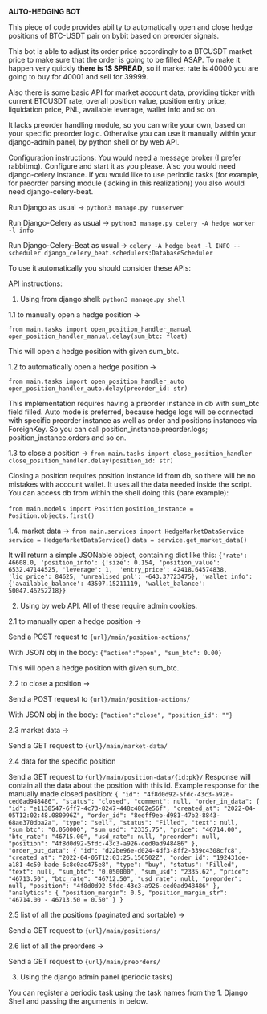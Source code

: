 **AUTO-HEDGING BOT**

This piece of code provides ability to automatically open and close hedge 
positions of BTC-USDT pair on bybit based on preorder signals. 

This bot is able to adjust its order price accordingly to a BTCUSDT market price to make sure that
the order is going to be filled ASAP. To make it happen very quickly **there is 1$ SPREAD**, so if market rate is
40000 you are going to buy for 40001 and sell for 39999.

Also there is some basic API for market account data, providing ticker with current BTCUSDT rate, 
overall position value, position entry price, liquidation price, PNL, available leverage, wallet info and so on.

It lacks preorder handling module, 
so you can write your own, based on your specific preorder logic. 
Otherwise you can use it manually within your django-admin panel, by python shell or by web API.

Configuration instructions:
You would need a message broker (I prefer rabbitmq). Configure and start it as you please. Also you 
would need django-celery instance. If you would like to use periodic tasks (for example, for preorder parsing module (lacking in this realization)) 
you also would need django-celery-beat.

Run Django as usual -> `python3 manage.py runserver`

Run Django-Celery as usual -> `python3 manage.py celery -A hedge worker -l info`

Run Django-Celery-Beat as usual -> `celery -A hedge beat -l INFO --scheduler django_celery_beat.schedulers:DatabaseScheduler`

To use it automatically you should consider these APIs:

API instructions:

1. Using from django shell:
`python3 manage.py shell`

1.1 to manually open a hedge position ->   

`from main.tasks import open_position_handler_manual`
`open_position_handler_manual.delay(sum_btc: float)`

This will open a hedge position with given sum_btc.

1.2 to automatically open a hedge position ->

`from main.tasks import open_position_handler_auto`
`open_position_handler_auto.delay(preorder_id: str)`

This implementation requires having a preorder instance in db with sum_btc field filled. Auto mode is preferred, 
because hedge logs will be connected with specific preorder instance as well as order and positions instances via 
ForeignKey. So you can call position_instance.preorder.logs; position_instance.orders and so on.

1.3 to close a position ->
`from main.tasks import close_position_handler`
`close_position_handler.delay(position_id: str)`

Closing a position requires position instance id from db, so there will be no mistakes with account wallet. 
It uses all the data needed inside the script.
You can access db from within the shell doing this (bare example):

`from main.models import Position`
`position_instance = Position.objects.first()`

1.4. market data ->
`from main.services import HedgeMarketDataService`
`service = HedgeMarketDataService()`
`data = service.get_market_data()`

It will return a simple JSONable object, containing dict like this:
`{'rate': 46608.0, 'position_info': {'size': 0.154, 'position_value': 6532.47144525, 'leverage': 1, 
'entry_price': 42418.64574838, 'liq_price': 84625, 'unrealised_pnl': -643.37723475}, 'wallet_info': 
{'available_balance': 43507.15211119, 'wallet_balance': 50047.46252218}}`

2. Using by web API. All of these require admin cookies.

2.1 to manually open a hedge position ->   

Send a POST request to `{url}/main/position-actions/`

With JSON obj in the body: `{"action":"open", "sum_btc": 0.00}`

This will open a hedge position with given sum_btc.

2.2 to close a position ->

Send a POST request to `{url}/main/position-actions/`

With JSON obj in the body: `{"action":"close", "position_id": ""}`

2.3 market data -> 

Send a GET request to `{url}/main/market-data/`

2.4 data for the specific position

Send a GET request to `{url}/main/position-data/{id:pk}/`
Response will contain all the data about the position with this id. 
Example response for the manually made closed position:
`{
    "id": "4f8d0d92-5fdc-43c3-a926-ced0ad948486",
    "status": "closed",
    "comment": null,
    "order_in_data": {
        "id": "e1138547-6ff7-4c73-8247-448c4802e56f",
        "created_at": "2022-04-05T12:02:48.080996Z",
        "order_id": "8eeff9eb-d981-47b2-8843-68ae370dba2a",
        "type": "sell",
        "status": "Filled",
        "text": null,
        "sum_btc": "0.050000",
        "sum_usd": "2335.75",
        "price": "46714.00",
        "btc_rate": "46715.00",
        "usd_rate": null,
        "preorder": null,
        "position": "4f8d0d92-5fdc-43c3-a926-ced0ad948486"
    },
    "order_out_data": {
        "id": "d22be96e-d024-4df3-8ff2-339c4308cfc8",
        "created_at": "2022-04-05T12:03:25.156502Z",
        "order_id": "192431de-a181-4c50-bade-6c8c0ac475e8",
        "type": "buy",
        "status": "Filled",
        "text": null,
        "sum_btc": "0.050000",
        "sum_usd": "2335.62",
        "price": "46713.50",
        "btc_rate": "46712.50",
        "usd_rate": null,
        "preorder": null,
        "position": "4f8d0d92-5fdc-43c3-a926-ced0ad948486"
    },
    "analytics": {
        "position_margin": 0.5,
        "position_margin_str": "46714.00 - 46713.50 = 0.50"
    }
}`

2.5 list of all the positions (paginated and sortable) -> 

Send a GET request to `{url}/main/positions/`

2.6 list of all the preorders -> 

Send a GET request to `{url}/main/preorders/`


3. Using the django admin panel (periodic tasks)

You can register a periodic task using the task names from the 1. Django Shell and passing the arguments in below. 


